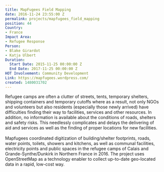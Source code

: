```yaml
---
title: MapFugees Field Mapping
date: 2016-11-24 23:55:00 Z
permalink: projects/mapfugees_field_mapping
position: 44
Country:
- France
Impact Area:
- Refugee Response
Person:
- Blake Girardot
- Katja Ulbert
Duration:
  Start Date: 2015-11-25 00:00:00 Z
  End Date: 2017-11-25 00:00:00 Z
HOT Involvement: Community Development
Link: https://mapfugees.wordpress.com/
created: 1480031702
---
```


<p>Refugee camps are often a clutter of streets, tents, temporary shelters, shipping containers and temporary cutoffs where as a result, not only NGOs and volunteers but also residents (especially those newly arrived) have difficulties finding their way to facilities, services and other resources. In addition, no information is available about the conditions of roads, shelters and safety risks. This needlessly complicates and delays the delivering of aid and services as well as the finding of proper locations for new facilities.<br><br>Mapfugees coordinated digitization of building/shelter footprints, roads, water points, toilets, showers and kitchens, as well as communal facilities, electricity points and public spaces in the refugee camps of Calais and Grande-Synthe/Dunkirk in Northern France in 2016. The project uses OpenStreetMap as a technology enabler to collect up-to-date geo-located data in a rapid, low-cost way.</p>
